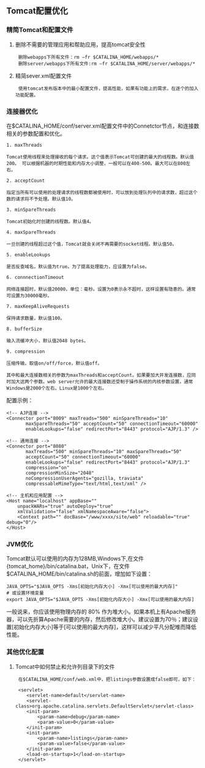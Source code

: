 ## Tomcat配置优化

### 精简Tomcat和配置文件

1. 删除不需要的管理应用和帮助应用，提高tomcat安全性

		删除webapps下所有文件：rm –fr $CATALINA_HOME/webapps/*
		删除server/webapps下所有文件:rm –fr $CATALINA_HOME/server/webapps/*

2. 精简sever.xml配置文件

		使用tomcat发布版本中的最小配置文件，提高性能，如果有功能上的需求，在逐个的加入功能配置。


### 连接器优化

在$CATALINA_HOME/conf/server.xml配置文件中的Connetctor节点，和连接数相关的参数配置和优化。

	1. maxThreads
	
	Tomcat使用线程来处理接收的每个请求。这个值表示Tomcat可创建的最大的线程数。默认值200。 可以根据机器的时期性能和内存大小调整，一般可以在400-500。最大可以在800左右。
	
	2. acceptCount
	
	指定当所有可以使用的处理请求的线程数都被使用时，可以放到处理队列中的请求数，超过这个数的请求将不予处理。默认值10。
	
	3. minSpareThreads
	
	Tomcat初始化时创建的线程数。默认值4。
	
	4. maxSpareThreads
	
	一旦创建的线程超过这个值，Tomcat就会关闭不再需要的socket线程。默认值50。
	
	5. enableLookups
	
	是否反查域名，默认值为true。为了提高处理能力，应设置为false。
	
	6. connnectionTimeout
	
	网络连接超时，默认值20000，单位：毫秒。设置为0表示永不超时，这样设置有隐患的。通常可设置为30000毫秒。
	
	7. maxKeepAliveRequests
	
	保持请求数量，默认值100。
	
	8. bufferSize
	
	输入流缓冲大小，默认值2048 bytes。
	
	9. compression
	
	压缩传输，取值on/off/force，默认值off。
	
	其中和最大连接数相关的参数为maxThreads和acceptCount。如果要加大并发连接数，应同时加大这两个参数。web server允许的最大连接数还受制于操作系统的内核参数设置，通常Windows是2000个左右，Linux是1000个左右。


配置示例：

	<!-- AJP连接 -->
	<Connector port="8009" maxTreads="500" minSpareThreads="10" 
	       maxSpareThreads="50" acceptCount="50" connectionTimeout="60000" 
	       enableLookups="false" redirectPort="8443" protocol="AJP/1.3" />
	
	<!-- 通用连接 -->
	<Connector port="8080"
	       maxTreads="500" minSpareThreads="10" maxSpareThreads="50"
	       acceptCount="50" connectionTimeout="60000"
	       enableLookups="false" redirectPort="8443" protocol="AJP/1.3"
	       compression="on"
	       compressionMinSize="2048"
	       noCompressionUserAgents="gozilla, traviata"
	       compressableMimeType="text/html,text/xml" />
	
	<!-- 主机和应用配置 -->
	<Host name="localhost" appBase=""
	    unpackWARs="true" autoDeploy="true"
	    xmlValidation="false" xmlNamespaceAware="false">
	    <Context path="" docBase="/www/xxxx/site/web" reloadable="true" debug="0"/>
	</Host>

### JVM优化

Tomcat默认可以使用的内存为128MB,Windows下,在文件{tomcat_home}/bin/catalina.bat，Unix下，在文件$CATALINA_HOME/bin/catalina.sh的前面，增加如下设置：

	JAVA_OPTS="$JAVA_OPTS -Xms[初始化内存大小] -Xmx[可以使用的最大内存]"
	# 或设置环境变量
	export JAVA_OPTS="$JAVA_OPTS -Xms[初始化内存大小] -Xmx[可以使用的最大内存]

一般说来，你应该使用物理内存的 80% 作为堆大小。如果本机上有Apache服务器，可以先折算Apache需要的内存，然后修改堆大小。建议设置为70％；建议设置[初始化内存大小]等于[可以使用的最大内存]，这样可以减少平凡分配堆而降低性能。

### 其他优化配置

1. Tomcat中如何禁止和允许列目录下的文件

		在$CATALINA_HOME/conf/web.xml中，把listings参数设置成false即可，如下：

		<servlet>
		   <servlet-name>default</servlet-name>
		   <servlet-class>org.apache.catalina.servlets.DefaultServlet</servlet-class>
		   <init-param>
		       <param-name>debug</param-name>
		       <param-value>0</param-value>
		   </init-param>
		   <init-param>
		       <param-name>listings</param-name>
		       <param-value>false</param-value>
		   </init-param>
		   <load-on-startup>1</load-on-startup>
		</servlet>


